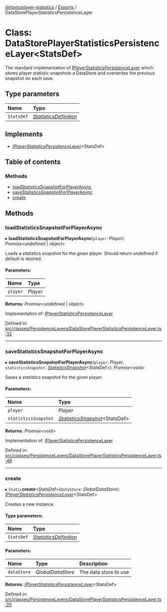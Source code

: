 [@rbxts/player-statistics](../README.md) / [Exports](../modules.md) / DataStorePlayerStatisticsPersistenceLayer

# Class: DataStorePlayerStatisticsPersistenceLayer<StatsDef\>

The standard implementation of [IPlayerStatisticsPersistenceLayer](../interfaces/iplayerstatisticspersistencelayer.md) which stores player statistic snapshots a DataStore
and overwrites the previous snapshot on each save.

## Type parameters

Name | Type |
:------ | :------ |
`StatsDef` | [*StatisticsDefinition*](../modules.md#statisticsdefinition) |

## Implements

* [*IPlayerStatisticsPersistenceLayer*](../interfaces/iplayerstatisticspersistencelayer.md)<StatsDef\>

## Table of contents

### Methods

- [loadStatisticsSnapshotForPlayerAsync](datastoreplayerstatisticspersistencelayer.md#loadstatisticssnapshotforplayerasync)
- [saveStatisticsSnapshotForPlayerAsync](datastoreplayerstatisticspersistencelayer.md#savestatisticssnapshotforplayerasync)
- [create](datastoreplayerstatisticspersistencelayer.md#create)

## Methods

### loadStatisticsSnapshotForPlayerAsync

▸ **loadStatisticsSnapshotForPlayerAsync**(`player`: *Player*): *Promise*<undefined \| object\>

Loads a statistics snapshot for the given player. Should return undefined if default is desired.

#### Parameters:

Name | Type |
:------ | :------ |
`player` | *Player* |

**Returns:** *Promise*<undefined \| object\>

Implementation of: [IPlayerStatisticsPersistenceLayer](../interfaces/iplayerstatisticspersistencelayer.md)

Defined in: [src/classes/PersistenceLayers/DataStorePlayerStatisticsPersistenceLayer.ts:32](https://github.com/Bytebit-Org/roblox-PlayerStatistics/blob/bf8f327/src/classes/PersistenceLayers/DataStorePlayerStatisticsPersistenceLayer.ts#L32)

___

### saveStatisticsSnapshotForPlayerAsync

▸ **saveStatisticsSnapshotForPlayerAsync**(`player`: *Player*, `statisticsSnapshot`: [*StatisticsSnapshot*](../modules.md#statisticssnapshot)<StatsDef\>): *Promise*<void\>

Saves a statistics snapshot for the given player.

#### Parameters:

Name | Type |
:------ | :------ |
`player` | *Player* |
`statisticsSnapshot` | [*StatisticsSnapshot*](../modules.md#statisticssnapshot)<StatsDef\> |

**Returns:** *Promise*<void\>

Implementation of: [IPlayerStatisticsPersistenceLayer](../interfaces/iplayerstatisticspersistencelayer.md)

Defined in: [src/classes/PersistenceLayers/DataStorePlayerStatisticsPersistenceLayer.ts:49](https://github.com/Bytebit-Org/roblox-PlayerStatistics/blob/bf8f327/src/classes/PersistenceLayers/DataStorePlayerStatisticsPersistenceLayer.ts#L49)

___

### create

▸ `Static`**create**<StatsDef\>(`dataStore`: *GlobalDataStore*): [*IPlayerStatisticsPersistenceLayer*](../interfaces/iplayerstatisticspersistencelayer.md)<StatsDef\>

Creates a new instance

#### Type parameters:

Name | Type |
:------ | :------ |
`StatsDef` | [*StatisticsDefinition*](../modules.md#statisticsdefinition) |

#### Parameters:

Name | Type | Description |
:------ | :------ | :------ |
`dataStore` | *GlobalDataStore* | The data store to use    |

**Returns:** [*IPlayerStatisticsPersistenceLayer*](../interfaces/iplayerstatisticspersistencelayer.md)<StatsDef\>

Defined in: [src/classes/PersistenceLayers/DataStorePlayerStatisticsPersistenceLayer.ts:25](https://github.com/Bytebit-Org/roblox-PlayerStatistics/blob/bf8f327/src/classes/PersistenceLayers/DataStorePlayerStatisticsPersistenceLayer.ts#L25)
